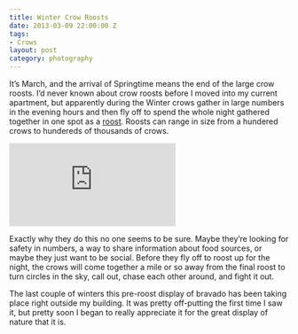 ```yaml
---
title: Winter Crow Roosts
date: 2013-03-09 22:00:00 Z
tags:
- Crows
layout: post
category: photography
---
```

It’s March, and the arrival of Springtime means the end of the large crow roosts. I’d never known about crow roosts before I moved into my current apartment, but apparently during the Winter crows gather in large numbers in the evening hours and then fly off to spend the whole night gathered together in one spot as a <a href="http://en.wikipedia.org/wiki/Communal_roosting">roost</a>. Roosts can range in size from a hundered crows to hundereds of thousands of crows.

<iframe src="http://player.vimeo.com/video/61431615" frameborder="0" webkitAllowFullScreen mozallowfullscreen allowFullScreen></iframe>

<!--more-->

Exactly why they do this no one seems to be sure. Maybe they’re looking for safety in numbers, a way to share information about food sources, or maybe they just want to be social. Before they fly off to roost up for the night, the crows will come together a mile or so away from the final roost to turn circles in the sky, call out, chase each other around, and fight it out.

The last couple of winters this pre-roost display of bravado has been taking place right outside my building. It was pretty off-putting the first time I saw it, but pretty soon I began to really appreciate it for the great display of nature that it is.


